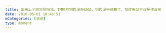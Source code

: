 ```yaml
---
title: 出来上个网容易吗我，TM居然钥匙没带😱😱，钥匙没带就算了，我昨天就不该把作业带回去😭😭
date: 2016-05-01 10:46:51
mCategories: [说说]
type: moment
---
```


